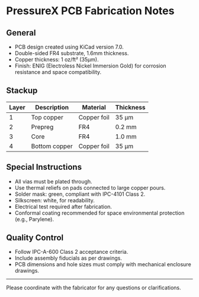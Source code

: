 # PressureX PCB Fabrication Notes

## General

- PCB design created using KiCad version 7.0.
- Double-sided FR4 substrate, 1.6mm thickness.
- Copper thickness: 1 oz/ft² (35µm).
- Finish: ENIG (Electroless Nickel Immersion Gold) for corrosion resistance and space compatibility.

## Stackup

| Layer | Description           | Material                 | Thickness |
|-------|-----------------------|--------------------------|-----------|
| 1     | Top copper            | Copper foil              | 35 µm     |
| 2     | Prepreg               | FR4                      | 0.2 mm    |
| 3     | Core                  | FR4                      | 1.0 mm    |
| 4     | Bottom copper         | Copper foil              | 35 µm     |

## Special Instructions

- All vias must be plated through.
- Use thermal reliefs on pads connected to large copper pours.
- Solder mask: green, compliant with IPC-4101 Class 2.
- Silkscreen: white, for readability.
- Electrical test required after fabrication.
- Conformal coating recommended for space environmental protection (e.g., Parylene).

## Quality Control

- Follow IPC-A-600 Class 2 acceptance criteria.
- Include assembly fiducials as per drawings.
- PCB dimensions and hole sizes must comply with mechanical enclosure drawings.

---

Please coordinate with the fabricator for any questions or clarifications.

